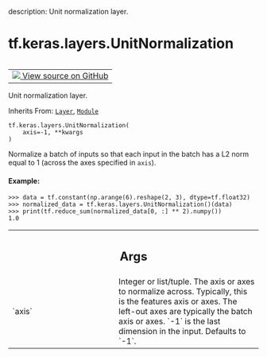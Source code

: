 description: Unit normalization layer.

<div itemscope itemtype="http://developers.google.com/ReferenceObject">
<meta itemprop="name" content="tf.keras.layers.UnitNormalization" />
<meta itemprop="path" content="Stable" />
<meta itemprop="property" content="__init__"/>
</div>

# tf.keras.layers.UnitNormalization

<!-- Insert buttons and diff -->

<table class="tfo-notebook-buttons tfo-api nocontent" align="left">
<td>
  <a target="_blank" href="https://github.com/keras-team/keras/tree/v2.15.0/keras/layers/normalization/unit_normalization.py#L27-L75">
    <img src="https://www.tensorflow.org/images/GitHub-Mark-32px.png" />
    View source on GitHub
  </a>
</td>
</table>



Unit normalization layer.

Inherits From: [`Layer`](../../../tf/keras/layers/Layer.md), [`Module`](../../../tf/Module.md)

<pre class="devsite-click-to-copy prettyprint lang-py tfo-signature-link">
<code>tf.keras.layers.UnitNormalization(
    axis=-1, **kwargs
)
</code></pre>



<!-- Placeholder for "Used in" -->

Normalize a batch of inputs so that each input in the batch has a L2 norm
equal to 1 (across the axes specified in `axis`).

#### Example:



```
>>> data = tf.constant(np.arange(6).reshape(2, 3), dtype=tf.float32)
>>> normalized_data = tf.keras.layers.UnitNormalization()(data)
>>> print(tf.reduce_sum(normalized_data[0, :] ** 2).numpy())
1.0
```

<!-- Tabular view -->
 <table class="responsive fixed orange">
<colgroup><col width="214px"><col></colgroup>
<tr><th colspan="2"><h2 class="add-link">Args</h2></th></tr>

<tr>
<td>
`axis`<a id="axis"></a>
</td>
<td>
Integer or list/tuple. The axis or axes to normalize across.
Typically, this is the features axis or axes. The left-out axes are
typically the batch axis or axes. `-1` is the last dimension
in the input. Defaults to `-1`.
</td>
</tr>
</table>



